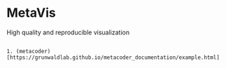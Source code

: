 # MetaVis
High quality and reproducible visualization 

```

1. (metacoder)[https://grunwaldlab.github.io/metacoder_documentation/example.html]
